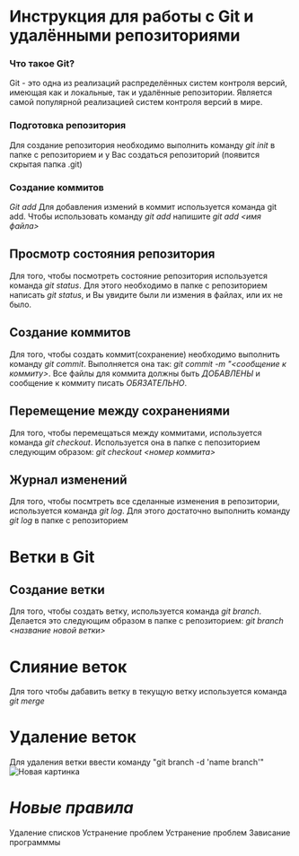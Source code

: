 # Инструкция для работы с Git и удалёнными репозиториями
### Что такое Git?
Git - это одна из реализаций распределённых систем контроля версий, имеющая как и локальные, так и удалённые репозитории. Является самой популярной реализацией систем контроля версий в мире.
### Подготовка репозитория
Для создание репозитория необходимо выполнить команду *git init* в папке с репозиторием и у Вас создаться репозиторий (появится скрытая папка .git)
### Cоздание коммитов
*Git add*
Для добавления измений в коммит используется команда git add. Чтобы использовать команду _git add_ напишите _git add <имя файла>_
## Просмотр состояния репозитория
Для того, чтобы посмотреть состояние репозитория используется команда _git status_. Для этого необходимо в папке с репозиторием написать _git status_, и Вы увидите были ли измения в файлах, или их не было.

## Создание коммитов
Для того, чтобы создать коммит(сохранение) необходимо выполнить команду _git commit_. Выполняется она так: _git commit -m "<сообщение к коммиту>_. Все файлы для коммита должны быть _ДОБАВЛЕНЫ_ и сообщение к коммиту писать _ОБЯЗАТЕЛЬНО_.

## Перемещение между сохранениями
Для того, чтобы перемещаться между коммитами, используется команда _git checkout_. Используется она в папке с пепозиторием следующим образом: _git checkout <номер коммита>_

## Журнал изменений
Для того, чтобы посмтреть все сделанные изменения в репозитории, используется команда _git log_. Для этого достаточно выполнить команду _git log_ в папке с репозиторием

# Ветки в Git
## Создание ветки
Для того, чтобы создать ветку, используется команда _git branch_. Делается это следующим образом в папке с репозиторием: _git branch <название новой ветки>_

# Слияние веток
Для того чтобы дабавить ветку в текущую ветку используется команда _git merge_

# Удаление веток
Для удаления ветки ввести команду "git branch -d 'name branch'"
![Новая картинка](чек.jpg)
# ***Новые правила***


Удаление списков
Устранение проблем
Устранение проблем
Зависание программмы

